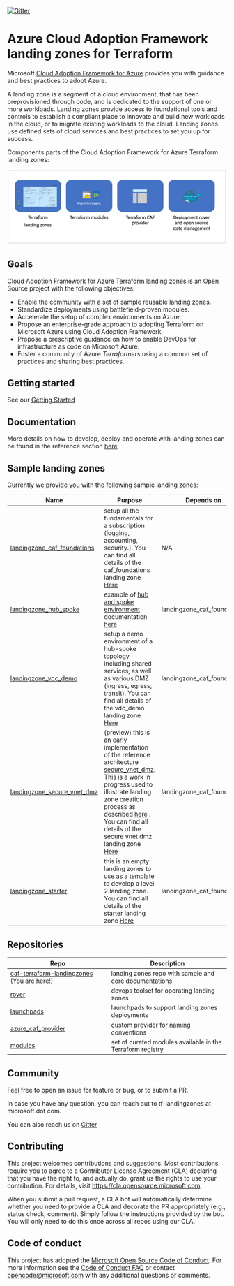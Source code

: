 [![Gitter](https://badges.gitter.im/aztfmod/community.svg)](https://gitter.im/aztfmod/community?utm_source=badge&utm_medium=badge&utm_campaign=pr-badge)

# Azure Cloud Adoption Framework landing zones for Terraform

Microsoft [Cloud Adoption Framework for Azure](https://aka.ms/caf) provides you with guidance and best practices to adopt Azure.

A landing zone is a segment of a cloud environment, that has been preprovisioned through code, and is dedicated to the support of one or more workloads. Landing zones provide access to foundational tools and controls to establish a compliant place to innovate and build new workloads in the cloud, or to migrate existing workloads to the cloud. Landing zones use defined sets of cloud services and best practices to set you up for success.

Components parts of the Cloud Adoption Framework for Azure Terraform landing zones:

![caf_elements](./_pictures/caf_elements.png)

## Goals

Cloud Adoption Framework for Azure Terraform landing zones is an Open Source project with the following objectives:

* Enable the community with a set of sample reusable landing zones.
* Standardize deployments using battlefield-proven modules.
* Accelerate the setup of complex environments on Azure.
* Propose an enterprise-grade approach to adopting Terraform on Microsoft Azure using Cloud Adoption Framework.
* Propose a prescriptive guidance on how to enable DevOps for infrastructure as code on Microsoft Azure.
* Foster a community of Azure *Terraformers* using a common set of practices and sharing best practices.

## Getting started

See our [Getting Started](./documentation/getting_started/getting_started.md)

## Documentation

More details on how to develop, deploy and operate with landing zones can be found in the reference section [here](./documentation/README.md)

## Sample landing zones

Currently we provide you with the following sample landing zones:

| Name                                                                       | Purpose | Depends on | Tested with launchpad
| -------------------------------------------------------------------------- | ---------------- | -- | -- |
| [landingzone_caf_foundations](./landingzones/landingzone_caf_foundations)  | setup all the fundamentals for a subscription (logging, accounting, security.). You can find all details of the caf_foundations landing zone [Here](./landingzones/landingzone_caf_foundations/readme.md) | N/A | launchpad_opensource_light, launchpad_opensource |
| [landingzone_hub_spoke](./landingzones/landingzone_hub_spoke)              | example of [hub and spoke environment](https://docs.microsoft.com/en-us/azure/architecture/reference-architectures/hybrid-networking/hub-spoke) documentation [here](./landingzones/landingzone_hub_spoke/readme.md) | landingzone_caf_foundations | launchpad_opensource_light, launchpad_opensource |
| [landingzone_vdc_demo](./landingzones/landingzone_vdc_demo)                | setup a demo environment of a hub-spoke topology including shared services, as well as various DMZ (ingress, egress, transit). You can find all details of the vdc_demo landing zone [Here](./landingzones/landingzone_vdc_demo/readme.md)| landingzone_caf_foundations | launchpad_opensource_light, launchpad_opensource |
| [landingzone_secure_vnet_dmz](./landingzones/landingzone_secure_vnet_dmz)  | (preview) this is an early implementation of the reference architecture [secure_vnet_dmz](https://docs.microsoft.com/en-gb/azure/architecture/reference-architectures/dmz/secure-vnet-dmz). This is a work in progress used to illustrate landing zone creation process as described [here](./documentation/code_architecture/how_to_code_a_landingzone.md) . You can find all details of the secure vnet dmz landing zone [Here](./landingzones/landingzone_secure_vnet_dmz/readme.md)| landingzone_caf_foundations | launchpad_opensource_light, launchpad_opensource |
| [landingzone_starter](./landingzones/landingzone_starter)                  | this is an empty landing zones to use as a template to develop a level 2 landing zone. You can find all details of the starter landing zone [Here](./landingzones/landingzone_starter/readme.md)| landingzone_caf_foundations | launchpad_opensource_light, launchpad_opensource |

## Repositories

| Repo | Description |
| -----| ------------|
| [caf-terraform-landingzones](https://github.com/azure/caf-terraform-landingzones) (You are here!) | landing zones repo with sample and core documentations |
| [rover](https://github.com/aztfmod/rover) | devops toolset for operating landing zones |
| [launchpads](https://github.com/aztfmod/level0) | launchpads to support landing zones deployments |
| [azure_caf_provider](https://github.com/aztfmod/terraform-provider-azurecaf) | custom provider for naming conventions |
| [modules](https://registry.terraform.io/modules/aztfmod) | set of curated modules available in the Terraform registry |


## Community

Feel free to open an issue for feature or bug, or to submit a PR.

In case you have any question, you can reach out to tf-landingzones at microsoft dot com.

You can also reach us on [Gitter](https://gitter.im/aztfmod/community?utm_source=badge&utm_medium=badge&utm_campaign=pr-badge)

## Contributing

This project welcomes contributions and suggestions.  Most contributions require you to agree to a
Contributor License Agreement (CLA) declaring that you have the right to, and actually do, grant us
the rights to use your contribution. For details, visit https://cla.opensource.microsoft.com.

When you submit a pull request, a CLA bot will automatically determine whether you need to provide
a CLA and decorate the PR appropriately (e.g., status check, comment). Simply follow the instructions
provided by the bot. You will only need to do this once across all repos using our CLA.

## Code of conduct

This project has adopted the [Microsoft Open Source Code of Conduct](https://opensource.microsoft.com/codeofconduct/).
For more information see the [Code of Conduct FAQ](https://opensource.microsoft.com/codeofconduct/faq/) or
contact [opencode@microsoft.com](mailto:opencode@microsoft.com) with any additional questions or comments.
